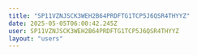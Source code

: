 ```yaml
---
title: "SP11VZNJSCK3WEH2B64PRDFTG1TCP5J6QSR4THYYZ"
date: 2025-05-05T06:00:42.245Z
user: SP11VZNJSCK3WEH2B64PRDFTG1TCP5J6QSR4THYYZ
layout: "users"
---
```

    